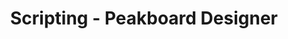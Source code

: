---
layout: category_landing
category_landing: scripting
title: Scripting - Peakboard Designer
lang: de
weight: 1000002
ref: scr-1000002
hide_in_menu: true
---